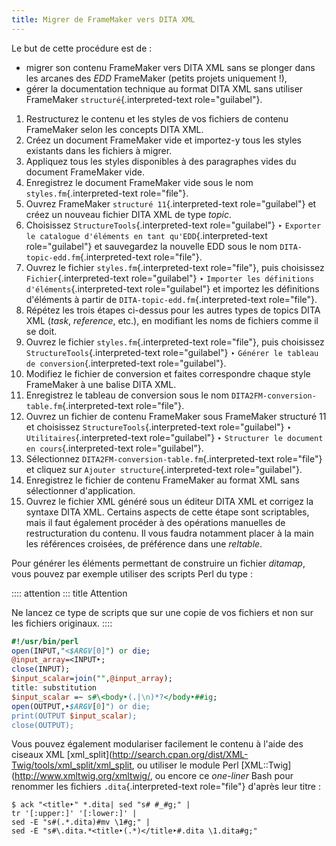 ```yaml
---
title: Migrer de FrameMaker vers DITA XML
---
```


Le but de cette procédure est de :

-   migrer son contenu FrameMaker vers DITA XML sans se plonger dans les
    arcanes des *EDD* FrameMaker (petits projets uniquement !),
-   gérer la documentation technique au format DITA XML sans utiliser
    FrameMaker `structuré`{.interpreted-text role="guilabel"}.

1.  Restructurez le contenu et les styles de vos fichiers de contenu
    FrameMaker selon les concepts DITA XML.
2.  Créez un document FrameMaker vide et importez-y tous les styles
    existants dans les fichiers à migrer.
3.  Appliquez tous les styles disponibles à des paragraphes vides du
    document FrameMaker vide.
4.  Enregistrez le document FrameMaker vide sous le nom
    `styles.fm`{.interpreted-text role="file"}.
5.  Ouvrez FrameMaker `structuré 11`{.interpreted-text role="guilabel"}
    et créez un nouveau fichier DITA XML de type *topic*.
6.  Choisissez `StructureTools`{.interpreted-text role="guilabel"} ‣
    `Exporter le catalogue d'éléments en tant
    qu'EDD`{.interpreted-text role="guilabel"} et sauvegardez la
    nouvelle EDD sous le nom `DITA-topic-edd.fm`{.interpreted-text
    role="file"}.
7.  Ouvrez le fichier `styles.fm`{.interpreted-text role="file"}, puis
    choisissez `Fichier`{.interpreted-text role="guilabel"} ‣
    `Importer les
    définitions d'éléments`{.interpreted-text role="guilabel"} et
    importez les définitions d\'éléments à partir de
    `DITA-topic-edd.fm`{.interpreted-text role="file"}.
8.  Répétez les trois étapes ci-dessus pour les autres types de topics
    DITA XML (*task*, *reference*, etc.), en modifiant les noms de
    fichiers comme il se doit.
9.  Ouvrez le fichier `styles.fm`{.interpreted-text role="file"}, puis
    choisissez `StructureTools`{.interpreted-text role="guilabel"} ‣
    `Générer le tableau de conversion`{.interpreted-text
    role="guilabel"}.
10. Modifiez le fichier de conversion et faites correspondre chaque
    style FrameMaker à une balise DITA XML.
11. Enregistrez le tableau de conversion sous le nom
    `DITA2FM-conversion-table.fm`{.interpreted-text role="file"}.
12. Ouvrez un fichier de contenu FrameMaker sous FrameMaker structuré 11
    et choisissez `StructureTools`{.interpreted-text role="guilabel"} ‣
    `Utilitaires`{.interpreted-text role="guilabel"} ‣
    `Structurer le document en
    cours`{.interpreted-text role="guilabel"}.
13. Sélectionnez `DITA2FM-conversion-table.fm`{.interpreted-text
    role="file"} et cliquez sur `Ajouter
    structure`{.interpreted-text role="guilabel"}.
14. Enregistrez le fichier de contenu FrameMaker au format XML sans
    sélectionner d\'application.
15. Ouvrez le fichier XML généré sous un éditeur DITA XML et corrigez la
    syntaxe DITA XML. Certains aspects de cette étape sont scriptables,
    mais il faut également procéder à des opérations manuelles de
    restructuration du contenu. Il vous faudra notamment placer à la
    main les références croisées, de préférence dans une *reltable*.

Pour générer les éléments permettant de construire un fichier *ditamap*,
vous pouvez par exemple utiliser des scripts Perl du type :

:::: attention
::: title
Attention


Ne lancez ce type de scripts que sur une copie de vos fichiers et non
sur les fichiers originaux.
::::

``` perl
#!/usr/bin/perl
open(INPUT,"<$ARGV[0]") or die;
@input_array=<INPUT‣;
close(INPUT);
$input_scalar=join("",@input_array);
title: substitution
$input_scalar =~ s#\<body‣(.|\n)*?</body‣##ig;
open(OUTPUT,‣$ARGV[0]") or die;
print(OUTPUT $input_scalar);
close(OUTPUT);
```

Vous pouvez également modulariser facilement le contenu à l\'aide des
ciseaux XML
\[xml_split\](<http://search.cpan.org/dist/XML-Twig/tools/xml_split/xml_split>,
ou utiliser le module Perl
\[XML::Twig\](<http://www.xmltwig.org/xmltwig/>, ou encore ce
*one-liner* Bash pour renommer les fichiers `.dita`{.interpreted-text
role="file"} d\'après leur titre :

``` console
$ ack "<title‣" *.dita| sed "s# #_#g;" |
tr '[:upper:]' '[:lower:]' |
sed -E "s#(.*.dita)#mv \1#g;" |
sed -E "s#\.dita.*<title‣(.*)</title‣#.dita \1.dita#g;"
```
